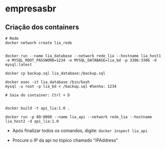 # empresasbr


## Criação dos containers


```
# Rede
docker network create lia_rede


docker run --name lia_database --network rede_lia --hostname lia_host1 -e MYSQL_ROOT_PASSWORD=1234 -e MYSQL_DATABASE=lia_bd -p 3306:3306 -d mysql:latest

docker cp backup.sql lia_database:/backup.sql

docker exec -it lia_database /bin/bash 
mysql -u root -p lia_bd < /backup.sql #Senha: 1234

# Saia do container: Ctrl + D


docker build -t api_lia:1.0 .

docker run -p 80:8000 --name lia_api --network rede_lia --hostname lia_host2 -d api_lia:1.0

```

- Após finalizar todos os comandos, digite:
    ```docker inspect lia_api```

- Procure o IP da api no tópico chamado "IPAddress"